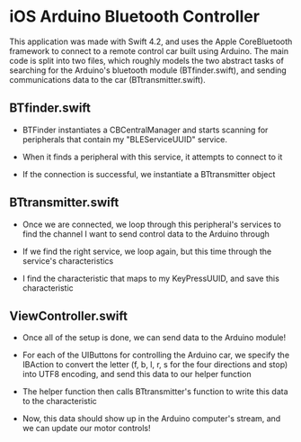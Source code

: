 # iOS Arduino Bluetooth Controller 

This application was made with Swift 4.2, and uses the Apple CoreBluetooth framework to connect to a remote control car built using Arduino. The main code is split into two files, which roughly models the two abstract tasks of searching for the Arduino's bluetooth module (BTfinder.swift), and sending communications data to the car (BTtransmitter.swift).

## BTfinder.swift
 - BTFinder instantiates a CBCentralManager and starts scanning for peripherals that contain my "BLEServiceUUID" service. 
 
 - When it finds a peripheral with this service, it attempts to connect to it
 
 - If the connection is successful, we instantiate a BTtransmitter object

## BTtransmitter.swift
- Once we are connected, we loop through this peripheral's services to find the channel I want to send control data to the Arduino through

- If we find the right service, we loop again, but this time through the service's characteristics

- I find the characteristic that maps to my KeyPressUUID, and save this characteristic

## ViewController.swift
- Once all of the setup is done, we can send data to the Arduino module!

- For each of the UIButtons for controlling the Arduino car, we specify the IBAction to convert the letter (f, b, l, r, s for the four directions and stop) into UTF8 encoding, and send this data to our helper function

- The helper function then calls BTtransmitter's function to write this data to the characteristic

- Now, this data should show up in the Arduino computer's stream, and we can update our motor controls!
